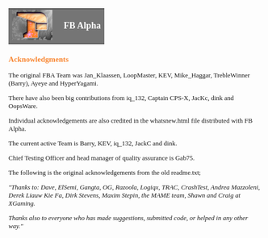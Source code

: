 <!DOCTYPE HTML PUBLIC "-//IETF//DTD HTML//EN">
<HTML>
<HEAD>
<meta name="GENERATOR" content="Microsoft&reg; HTML Help Workshop 4.1">
<Title>Acknowledgments</Title>
</HEAD>
<BODY>

<FONT FACE="verdana" SIZE="2">

<TABLE BORDER="0" WIDTH="100%" CELLSPACING="0" CELLPADDING="6">
<TR>
<TD BGCOLOR="#757575" WIDTH="90"><IMG SRC="images/misc.bmp"></TD>
<TD BGCOLOR="#757575"><FONT COLOR="#FFFFFF" FACE="verdana" SIZE="4"><B>FB Alpha</B></FONT></TD>
</TR>
</TABLE>

<H3><FONT COLOR="#F98733">Acknowledgments</FONT></H3>

<P>The original FBA Team was Jan_Klaassen, LoopMaster, KEV, Mike_Haggar, TrebleWinner (Barry), Ayeye and HyperYagami.</P>

<P>There have also been big contributions from iq_132, Captain CPS-X, JacKc, dink and OopsWare.</P>

<P>Individual acknowledgements are also credited in the whatsnew.html file distributed with FB Alpha.</P>

<P>The current active Team is Barry, KEV, iq_132, JackC and dink.</P>

<P>Chief Testing Officer and head manager of quality assurance is Gab75.</P>

<P>The following is the original acknowledgements from the old readme.txt;</P>

<P><I>"Thanks to: Dave, ElSemi, Gangta, OG, Razoola, Logiqx, TRAC, CrashTest, Andrea Mazzoleni, Derek Liauw Kie Fa, Dirk Stevens, Maxim Stepin, the MAME team, Shawn and Craig at XGaming.</I></P>

<P><I>Thanks also to everyone who has made suggestions, submitted code, or helped in any other way."</I></P>

</FONT>
</BODY>
</HTML>
